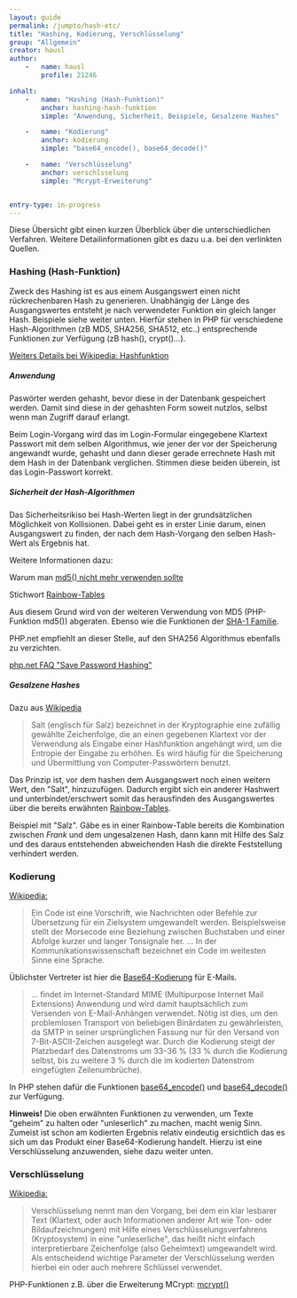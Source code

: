 ```yaml
---
layout: guide
permalink: /jumpto/hash-etc/
title: "Hashing, Kodierung, Verschlüsselung"
group: "Allgemein"
creator: hausl
author:
    -   name: hausl
        profile: 21246

inhalt:
    -   name: "Hashing (Hash-Funktion)"
        anchor: hashing-hash-funktion
        simple: "Anwendung, Sicherheit, Beispiele, Gesalzene Hashes"

    -   name: "Kodierung"
        anchor: kodierung
        simple: "base64_encode(), base64_decode()"

    -   name: "Verschlüsselung"
        anchor: verschlsselung
        simple: "Mcrypt-Erweiterung"


entry-type: in-progress
---
```



Diese Übersicht gibt einen kurzen Überblick über die unterschiedlichen Verfahren. Weitere Detailinformationen gibt es dazu u.a. bei den verlinkten Quellen.


### Hashing (Hash-Funktion)

Zweck des Hashing ist es aus einem Ausgangswert einen nicht rückrechenbaren Hash zu generieren. Unabhängig der Länge des Ausgangswertes entsteht je nach verwendeter Funktion ein gleich langer Hash. Beispiele siehe weiter unten. Hierfür stehen in PHP für verschiedene Hash-Algorithmen (zB MD5, SHA256, SHA512, etc..) entsprechende Funktionen zur Verfügung (zB hash(), crypt()...). 

[Weiters Details bei Wikipedia: Hashfunktion](http://de.wikipedia.org/wiki/Hashfunktion)


##### Anwendung

Paswörter werden gehasht, bevor diese in der Datenbank gespeichert werden. Damit sind diese in der gehashten Form soweit nutzlos, selbst wenn man Zugriff darauf erlangt.

Beim Login-Vorgang wird das im Login-Formular eingegebene Klartext Passwort mit dem selben Algorithmus, wie jener der vor der Speicherung angewandt wurde, gehasht und dann dieser gerade  errechnete Hash mit dem Hash in der Datenbank verglichen. Stimmen diese beiden überein, ist das Login-Passwort korrekt.


##### Sicherheit der Hash-Algorithmen


Das Sicherheitsrikiso bei Hash-Werten liegt in der grundsätzlichen Möglichkeit von Kollisionen. Dabei geht es in erster Linie darum, einen Ausgangswert zu finden, der nach dem Hash-Vorgang den selben Hash-Wert als Ergebnis hat.

Weitere Informationen dazu:

Warum man [md5() nicht mehr verwenden sollte](http://de.wikipedia.org/wiki/Message-Digest_Algorithm_5#Kollisionsresistenz)

Stichwort [Rainbow-Tables](http://de.wikipedia.org/wiki/Rainbow_Table) 

Aus diesem Grund wird von der weiteren Verwendung von MD5 (PHP-Funktion md5()) abgeraten. Ebenso wie  die Funktionen der [SHA-1 Familie](http://de.wikipedia.org/wiki/Secure_Hash_Algorithm#SHA.2FSHA-1).

PHP.net empfiehlt an dieser Stelle, auf den SHA256 Algorithmus ebenfalls zu verzichten.

[php.net FAQ "Save Password Hashing"](http://www.php.net/manual/de/faq.passwords.php)


##### Gesalzene Hashes

Dazu aus [Wikipedia](http://de.wikipedia.org/wiki/Salt_(Kryptologie))

> Salt (englisch für Salz) bezeichnet in der Kryptographie eine zufällig gewählte Zeichenfolge, die an einen gegebenen Klartext vor der Verwendung als Eingabe einer Hashfunktion angehängt wird, um die Entropie der Eingabe zu erhöhen. Es wird häufig für die Speicherung und Übermittlung von Computer-Passwörtern benutzt.

Das Prinzip ist, vor dem hashen dem Ausgangswert noch einen weitern Wert, den "Salt", hinzuzufügen. Dadurch ergibt sich ein anderer Hashwert und unterbindet/erschwert somit das herausfinden des Ausgangswertes über die bereits erwähnten [Rainbow-Tables](http://de.wikipedia.org/wiki/Rainbow_Table).


Beispiel mit "Salz". Gäbe es in einer Rainbow-Table bereits die Kombination zwischen *Frank* und dem ungesalzenen Hash, dann kann mit Hilfe des Salz und des daraus entstehenden abweichenden Hash die direkte Feststellung verhindert werden.



### Kodierung

[Wikipedia:](http://de.wikipedia.org/wiki/Code)

> Ein Code ist eine Vorschrift, wie Nachrichten oder Befehle zur Übersetzung für ein Zielsystem umgewandelt werden. Beispielsweise stellt der Morsecode eine Beziehung zwischen Buchstaben und einer Abfolge kurzer und langer Tonsignale her. ... In der Kommunikationswissenschaft bezeichnet ein Code im weitesten Sinne eine Sprache.


Üblichster Vertreter ist hier die [Base64-Kodierung](http://de.wikipedia.org/wiki/Base64) für  E-Mails. 

> ... findet im Internet-Standard MIME (Multipurpose Internet Mail Extensions) Anwendung und wird damit hauptsächlich zum Versenden von E-Mail-Anhängen verwendet. Nötig ist dies, um den problemlosen Transport von beliebigen Binärdaten zu gewährleisten, da SMTP in seiner ursprünglichen Fassung nur für den Versand von 7-Bit-ASCII-Zeichen ausgelegt war. Durch die Kodierung steigt der Platzbedarf des Datenstroms um 33–36 % (33 % durch die Kodierung selbst, bis zu weitere 3 % durch die im kodierten Datenstrom eingefügten Zeilenumbrüche).


In PHP stehen dafür die Funktionen [base64_encode()](http://php.net/manual/de/function.base64-encode.php) und [base64_decode()](http://www.php.net/manual/de/function.base64-decode.php) zur Verfügung.


<div class="alert alert-info"><strong>Hinweis!</strong> Die oben erwähnten Funktionen zu verwenden, um Texte "geheim" zu halten oder "unleserlich" zu machen, macht wenig Sinn. Zumeist ist schon am kodierten Ergebnis relativ eindeutig ersichtlich das es sich um das Produkt einer Base64-Kodierung handelt. Hierzu ist eine Verschlüsselung anzuwenden, siehe dazu weiter unten.</div>


### Verschlüsselung

[Wikipedia:](http://de.wikipedia.org/wiki/Verschl%C3%BCsselung)

> Verschlüsselung nennt man den Vorgang, bei dem ein klar lesbarer Text (Klartext, oder auch Informationen anderer Art wie Ton- oder Bildaufzeichnungen) mit Hilfe eines Verschlüsselungsverfahrens (Kryptosystem) in eine "unleserliche", das heißt nicht einfach interpretierbare Zeichenfolge (also Geheimtext) umgewandelt wird. Als entscheidend wichtige Parameter der Verschlüsselung werden hierbei ein oder auch mehrere Schlüssel verwendet.


PHP-Funktionen z.B. über die Erweiterung MCrypt: 
[mcrypt()](http://www.php.net/manual/de/book.mcrypt.php)

